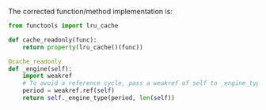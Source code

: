 The corrected function/method implementation is:

```python
from functools import lru_cache

def cache_readonly(func):
    return property(lru_cache()(func))

@cache_readonly
def _engine(self):
    import weakref
    # To avoid a reference cycle, pass a weakref of self to _engine_type.
    period = weakref.ref(self)
    return self._engine_type(period, len(self))
```